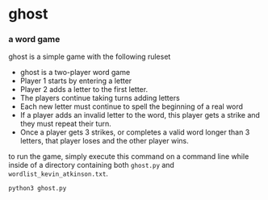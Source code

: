 # ghost
### a word game

ghost is a simple game with the following ruleset

- ghost is a two-player word game
- Player 1 starts by entering a letter
- Player 2 adds a letter to the first letter.
- The players continue taking turns adding letters
- Each new letter must continue to spell the beginning of a real word
- If a player adds an invalid letter to the word, this player gets a strike and they must repeat
their turn.
- Once a player gets 3 strikes, or completes a valid word longer than 3 letters, that player
loses and the other player wins.

to run the game, simply execute this command on a command line while inside of a directory containing both `ghost.py` and `wordlist_kevin_atkinson.txt`.

~~~~~
python3 ghost.py
~~~~~

